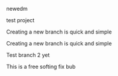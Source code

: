 newedm

test project

Creating a new branch is quick and simple

Creating a new branch is quick and simple


Test branch 2 yet

This is a free softing
fix bub
